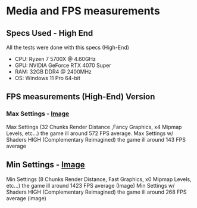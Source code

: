 # Media and FPS measurements

## Specs Used - High End

All the tests were done with this specs (High-End)

- CPU: Ryzen 7 5700X @ 4.60GHz
- GPU: NVIDIA GeForce RTX 4070 Super
- RAM: 32GB DDR4 @ 2400MHz
- OS: Windows 11 Pro 64-bit

## FPS measurements (High-End) Version

### Max Settings - [Image](./high_settings.png)
Max Settings (32 Chunks Render Distance ,Fancy Graphics, x4 Mipmap Levels, etc...) the game ill around 572 FPS average. 
Max Settings w/ Shaders HIGH (Complementary Reimagined) the game ill around 143 FPS average  

## Min Settings - [Image](./low_settings.png)
Min Settings (8 Chunks Render Distance, Fast Graphics, x0 Mipmap Levels, etc...) the game ill around 1423 FPS average (Image)
Min Settings w/ Shaders HIGH (Complementary Reimagined) the game ill around 268 FPS average (image)
